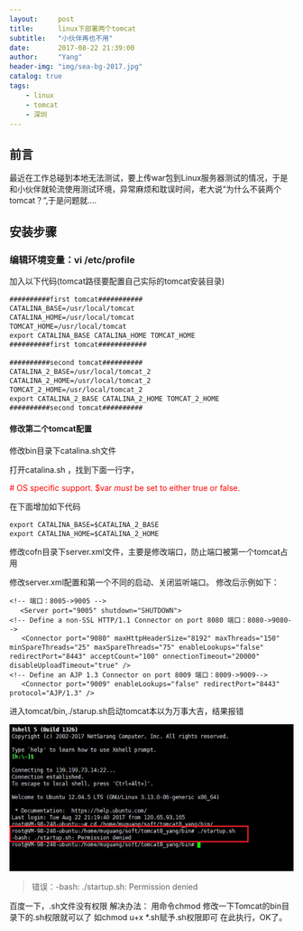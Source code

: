 ```yaml
---
layout:     post
title:      linux下部署两个tomcat
subtitle:   "小伙伴再也不用"
date:       2017-08-22 21:39:00
author:     "Yang"
header-img: "img/sea-bg-2017.jpg"
catalog: true
tags:
    - linux
    - tomcat
    - 深圳
---
```


## 前言

最近在工作总碰到本地无法测试，要上传war包到Linux服务器测试的情况，于是和小伙伴就轮流使用测试环境，异常麻烦和耽误时间，老大说“为什么不装两个tomcat？”,于是问题就....

## 安装步骤

### 编辑环境变量：vi /etc/profile

加入以下代码(tomcat路径要配置自己实际的tomcat安装目录)

	##########first tomcat###########
	CATALINA_BASE=/usr/local/tomcat
	CATALINA_HOME=/usr/local/tomcat
	TOMCAT_HOME=/usr/local/tomcat
	export CATALINA_BASE CATALINA_HOME TOMCAT_HOME
	##########first tomcat############

	##########second tomcat##########
	CATALINA_2_BASE=/usr/local/tomcat_2
	CATALINA_2_HOME=/usr/local/tomcat_2
	TOMCAT_2_HOME=/usr/local/tomcat_2
	export CATALINA_2_BASE CATALINA_2_HOME TOMCAT_2_HOME
	##########second tomcat##########

#### 修改第二个tomcat配置

修改bin目录下catalina.sh文件

打开catalina.sh ，找到下面一行字，

 <font color=red># OS specific support.  $var _must_ be set to either true or false.</font>

在下面增加如下代码

	export CATALINA_BASE=$CATALINA_2_BASE
	export CATALINA_HOME=$CATALINA_2_HOME

修改cofn目录下server.xml文件，主要是修改端口，防止端口被第一个tomcat占用

修改server.xml配置和第一个不同的启动、关闭监听端口。
修改后示例如下：

	<!-- 端口：8005->9005 -->
	　 <Server port="9005" shutdown="SHUTDOWN">　               
	<!-- Define a non-SSL HTTP/1.1 Connector on port 8080 端口：8080->9080-->
	   <Connector port="9080" maxHttpHeaderSize="8192" maxThreads="150" minSpareThreads="25" maxSpareThreads="75" enableLookups="false" redirectPort="8443" acceptCount="100" onnectionTimeout="20000" disableUploadTimeout="true" />
	<!-- Define an AJP 1.3 Connector on port 8009 端口：8009->9009-->
	   <Connector port="9009" enableLookups="false" redirectPort="8443" protocol="AJP/1.3" />

进入tomcat/bin,./starup.sh启动tomcat本以为万事大吉，结果报错

![](/img/in-post/post-tomcatInLinux/error.jpg) 

>错误：-bash: ./startup.sh: Permission denied

百度一下，.sh文件没有权限
解决办法：
用命令chmod 修改一下Tomcat的bin目录下的.sh权限就可以了
如chmod u+x *.sh赋予.sh权限即可
在此执行，OK了。